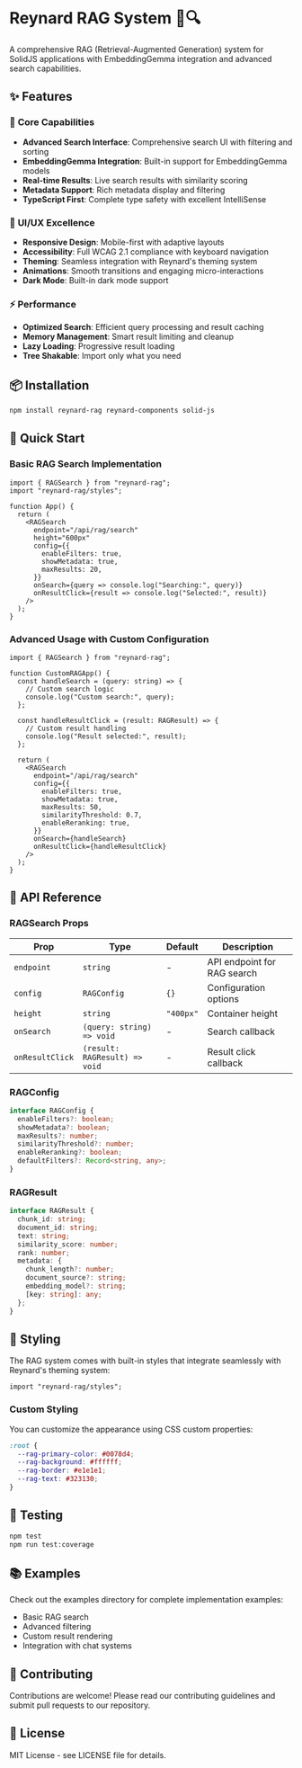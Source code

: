 # Reynard RAG System 🦊🔍

A comprehensive RAG (Retrieval-Augmented Generation) system for SolidJS applications with
EmbeddingGemma integration and advanced search capabilities.

## ✨ Features

### 🚀 **Core Capabilities**

- **Advanced Search Interface**: Comprehensive search UI with filtering and sorting
- **EmbeddingGemma Integration**: Built-in support for EmbeddingGemma models
- **Real-time Results**: Live search results with similarity scoring
- **Metadata Support**: Rich metadata display and filtering
- **TypeScript First**: Complete type safety with excellent IntelliSense

### 🎨 **UI/UX Excellence**

- **Responsive Design**: Mobile-first with adaptive layouts
- **Accessibility**: Full WCAG 2.1 compliance with keyboard navigation
- **Theming**: Seamless integration with Reynard's theming system
- **Animations**: Smooth transitions and engaging micro-interactions
- **Dark Mode**: Built-in dark mode support

### ⚡ **Performance**

- **Optimized Search**: Efficient query processing and result caching
- **Memory Management**: Smart result limiting and cleanup
- **Lazy Loading**: Progressive result loading
- **Tree Shakable**: Import only what you need

## 📦 Installation

```bash
npm install reynard-rag reynard-components solid-js
```

## 🎯 Quick Start

### Basic RAG Search Implementation

```tsx
import { RAGSearch } from "reynard-rag";
import "reynard-rag/styles";

function App() {
  return (
    <RAGSearch
      endpoint="/api/rag/search"
      height="600px"
      config={{
        enableFilters: true,
        showMetadata: true,
        maxResults: 20,
      }}
      onSearch={query => console.log("Searching:", query)}
      onResultClick={result => console.log("Selected:", result)}
    />
  );
}
```

### Advanced Usage with Custom Configuration

```tsx
import { RAGSearch } from "reynard-rag";

function CustomRAGApp() {
  const handleSearch = (query: string) => {
    // Custom search logic
    console.log("Custom search:", query);
  };

  const handleResultClick = (result: RAGResult) => {
    // Custom result handling
    console.log("Result selected:", result);
  };

  return (
    <RAGSearch
      endpoint="/api/rag/search"
      config={{
        enableFilters: true,
        showMetadata: true,
        maxResults: 50,
        similarityThreshold: 0.7,
        enableReranking: true,
      }}
      onSearch={handleSearch}
      onResultClick={handleResultClick}
    />
  );
}
```

## 🔧 API Reference

### RAGSearch Props

| Prop            | Type                          | Default   | Description                 |
| --------------- | ----------------------------- | --------- | --------------------------- |
| `endpoint`      | `string`                      | -         | API endpoint for RAG search |
| `config`        | `RAGConfig`                   | `{}`      | Configuration options       |
| `height`        | `string`                      | `"400px"` | Container height            |
| `onSearch`      | `(query: string) => void`     | -         | Search callback             |
| `onResultClick` | `(result: RAGResult) => void` | -         | Result click callback       |

### RAGConfig

```typescript
interface RAGConfig {
  enableFilters?: boolean;
  showMetadata?: boolean;
  maxResults?: number;
  similarityThreshold?: number;
  enableReranking?: boolean;
  defaultFilters?: Record<string, any>;
}
```

### RAGResult

```typescript
interface RAGResult {
  chunk_id: string;
  document_id: string;
  text: string;
  similarity_score: number;
  rank: number;
  metadata: {
    chunk_length?: number;
    document_source?: string;
    embedding_model?: string;
    [key: string]: any;
  };
}
```

## 🎨 Styling

The RAG system comes with built-in styles that integrate seamlessly with Reynard's theming system:

```tsx
import "reynard-rag/styles";
```

### Custom Styling

You can customize the appearance using CSS custom properties:

```css
:root {
  --rag-primary-color: #0078d4;
  --rag-background: #ffffff;
  --rag-border: #e1e1e1;
  --rag-text: #323130;
}
```

## 🧪 Testing

```bash
npm test
npm run test:coverage
```

## 📚 Examples

Check out the examples directory for complete implementation examples:

- Basic RAG search
- Advanced filtering
- Custom result rendering
- Integration with chat systems

## 🤝 Contributing

Contributions are welcome! Please read our contributing guidelines and submit pull requests to our repository.

## 📄 License

MIT License - see LICENSE file for details.
